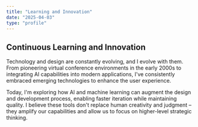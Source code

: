 ```yaml
---
title: "Learning and Innovation"
date: "2025-04-03"
type: "profile"
---
```


## Continuous Learning and Innovation

Technology and design are constantly evolving, and I evolve with them. From pioneering virtual conference environments in the early 2000s to integrating AI capabilities into modern applications, I've consistently embraced emerging technologies to enhance the user experience.

Today, I'm exploring how AI and machine learning can augment the design and development process, enabling faster iteration while maintaining quality. I believe these tools don't replace human creativity and judgment – they amplify our capabilities and allow us to focus on higher-level strategic thinking.